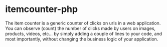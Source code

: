 # itemcounter-php

The item counter is a generic counter of clicks on urls in a web application. You can observe (count) the number of clicks made by users on images, products, videos, etc... by simply adding a couple of lines to your code, and most importantly, without changing the business logic of your application.

